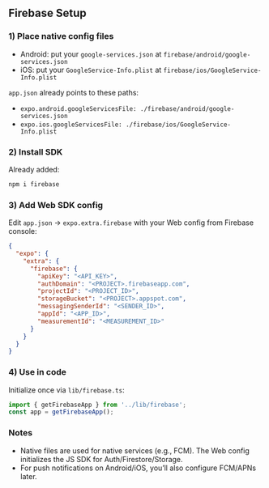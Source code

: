 ## Firebase Setup

### 1) Place native config files

- Android: put your `google-services.json` at `firebase/android/google-services.json`
- iOS: put your `GoogleService-Info.plist` at `firebase/ios/GoogleService-Info.plist`

`app.json` already points to these paths:

- `expo.android.googleServicesFile: ./firebase/android/google-services.json`
- `expo.ios.googleServicesFile: ./firebase/ios/GoogleService-Info.plist`

### 2) Install SDK

Already added:

```bash
npm i firebase
```

### 3) Add Web SDK config

Edit `app.json` → `expo.extra.firebase` with your Web config from Firebase console:

```json
{
  "expo": {
    "extra": {
      "firebase": {
        "apiKey": "<API_KEY>",
        "authDomain": "<PROJECT>.firebaseapp.com",
        "projectId": "<PROJECT_ID>",
        "storageBucket": "<PROJECT>.appspot.com",
        "messagingSenderId": "<SENDER_ID>",
        "appId": "<APP_ID>",
        "measurementId": "<MEASUREMENT_ID>"
      }
    }
  }
}
```

### 4) Use in code

Initialize once via `lib/firebase.ts`:

```ts
import { getFirebaseApp } from '../lib/firebase';
const app = getFirebaseApp();
```

### Notes

- Native files are used for native services (e.g., FCM). The Web config initializes the JS SDK for Auth/Firestore/Storage.
- For push notifications on Android/iOS, you’ll also configure FCM/APNs later.
